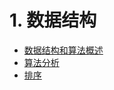 # 1. 数据结构
- [数据结构和算法概述](notes/数据结构/数据结构和算法概述/数据结构和算法概述.md)
- [算法分析](notes/数据结构/算法分析/算法分析.md)
- [排序](notes/数据结构/排序/排序.md)
